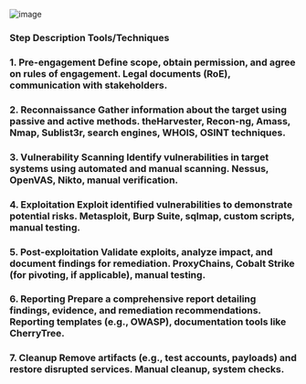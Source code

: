![image](https://github.com/user-attachments/assets/66f6d214-023a-41b1-b665-80faf1e50c32)



### Step	Description	Tools/Techniques
### 1. Pre-engagement	Define scope, obtain permission, and agree on rules of engagement.	Legal documents (RoE), communication with stakeholders.
### 2. Reconnaissance	Gather information about the target using passive and active methods.	theHarvester, Recon-ng, Amass, Nmap, Sublist3r, search engines, WHOIS, OSINT techniques.
### 3. Vulnerability Scanning	Identify vulnerabilities in target systems using automated and manual scanning.	Nessus, OpenVAS, Nikto, manual verification.
### 4. Exploitation	Exploit identified vulnerabilities to demonstrate potential risks.	Metasploit, Burp Suite, sqlmap, custom scripts, manual testing.
### 5. Post-exploitation	Validate exploits, analyze impact, and document findings for remediation.	ProxyChains, Cobalt Strike (for pivoting, if applicable), manual testing.
### 6. Reporting	Prepare a comprehensive report detailing findings, evidence, and remediation recommendations.	Reporting templates (e.g., OWASP), documentation tools like CherryTree.
### 7. Cleanup	Remove artifacts (e.g., test accounts, payloads) and restore disrupted services.	Manual cleanup, system checks.

